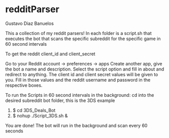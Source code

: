 # redditParser
Gustavo Diaz Banuelos

This a collection of my reddit parsers!
In each folder is a script.sh that executes the bot that scans
the specific subreddit for the specific game in 60 second intervals

To get the reddit client_id and client_secret

Go to your Reddit account -> preferences -> apps
Create another app, give the bot a name and description.
Select the script option and fill in about and redirect to anything.
The client id and client secret values will be given to you.
Fill in those values and the reddit username and password in the respective boxes.

To run the Scripts in 60 second intervals in the background:
cd into the desired subreddit bot folder, this is the 3DS example

1. $ cd 3DS_Deals_Bot
2. $ nohup ./Script_3DS.sh &

You are done! The bot will run in the background and scan every 60 seconds

